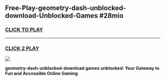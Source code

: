 
## Free-Play-geometry-dash-unblocked-download-Unblocked-Games #28mio
<h3>
<a href="https://news.freeplayer.one?title=geometry-dash-unblocked-download&ref=8M">CLICK TO PLAY</a></h3>
<hr>

<h3>
<a href="https://news.freeplayer.one?title=geometry-dash-unblocked-download&ref=8M">CLICK 2 PLAY</a>
  
</h3>

<a href="https://news.freeplayer.one?title=geometry-dash-unblocked-download&ref=8M"><img src="https://clearcache.store/games.png"></a>


**geometry-dash-unblocked-download games unblocked: Your Gateway to Fun and Accessible Online Gaming**
